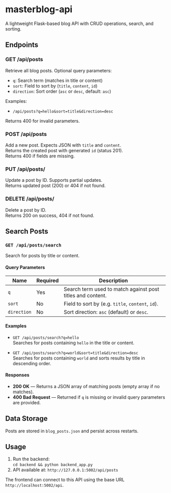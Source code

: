 # masterblog-api

A lightweight Flask-based blog API with CRUD operations, search, and sorting.

## Endpoints

### GET /api/posts
Retrieve all blog posts. Optional query parameters:
- `q`: Search term (matches in title or content)
- `sort`: Field to sort by (`title`, `content`, `id`)
- `direction`: Sort order (`asc` or `desc`, default: `asc`)

Examples:
- `/api/posts?q=hello&sort=title&direction=desc`

Returns 400 for invalid parameters.

### POST /api/posts
Add a new post. Expects JSON with `title` and `content`.  
Returns the created post with generated `id` (status 201).  
Returns 400 if fields are missing.

### PUT /api/posts/<id>
Update a post by ID. Supports partial updates.  
Returns updated post (200) or 404 if not found.

### DELETE /api/posts/<id>
Delete a post by ID.  
Returns 200 on success, 404 if not found.

## Search Posts

### `GET /api/posts/search`

Search for posts by title or content.

#### Query Parameters

| Name       | Required | Description                                                                 |
|------------|----------|-----------------------------------------------------------------------------|
| `q`        | Yes      | Search term used to match against post titles and content.                  |
| `sort`     | No       | Field to sort by (e.g. `title`, `content`, `id`).                           |
| `direction`| No       | Sort direction: `asc` (default) or `desc`.                                  |

#### Examples

- `GET /api/posts/search?q=hello`  
  Searches for posts containing `hello` in the title or content.  

- `GET /api/posts/search?q=world&sort=title&direction=desc`  
  Searches for posts containing `world` and sorts results by title in descending order.  

#### Responses

- **200 OK** — Returns a JSON array of matching posts (empty array if no matches).  
- **400 Bad Request** — Returned if `q` is missing or invalid query parameters are provided.

## Data Storage
Posts are stored in `blog_posts.json` and persist across restarts.

## Usage
1. Run the backend:  
   `cd backend && python backend_app.py`
2. API available at: `http://127.0.0.1:5002/api/posts`

The frontend can connect to this API using the base URL `http://localhost:5002/api`.

